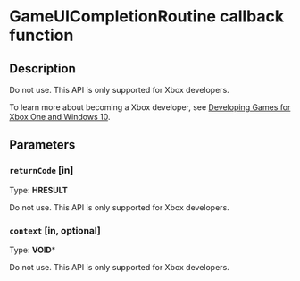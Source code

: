 # GameUICompletionRoutine callback function

## Description

Do not use. This API is only supported for Xbox developers.

To learn more about becoming a Xbox developer, see [Developing Games for Xbox One and Windows 10](https://www.xbox.com/Developers).

## Parameters

### `returnCode` [in]

Type: **HRESULT**

Do not use. This API is only supported for Xbox developers.

### `context` [in, optional]

Type: **VOID***

Do not use. This API is only supported for Xbox developers.